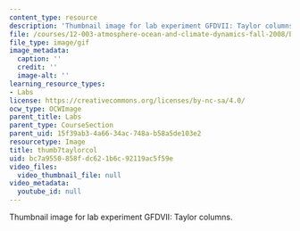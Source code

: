```yaml
---
content_type: resource
description: 'Thumbnail image for lab experiment GFDVII: Taylor columns.'
file: /courses/12-003-atmosphere-ocean-and-climate-dynamics-fall-2008/bc7a9550858fdc621b6c92119ac5f59e_thumb7taylorcol.gif
file_type: image/gif
image_metadata:
  caption: ''
  credit: ''
  image-alt: ''
learning_resource_types:
- Labs
license: https://creativecommons.org/licenses/by-nc-sa/4.0/
ocw_type: OCWImage
parent_title: Labs
parent_type: CourseSection
parent_uid: 15f39ab3-4a66-34ac-748a-b58a5de103e2
resourcetype: Image
title: thumb7taylorcol
uid: bc7a9550-858f-dc62-1b6c-92119ac5f59e
video_files:
  video_thumbnail_file: null
video_metadata:
  youtube_id: null
---
```

Thumbnail image for lab experiment GFDVII: Taylor columns.
